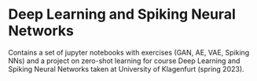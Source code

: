 # Deep Learning and Spiking Neural Networks
Contains a set of jupyter notebooks with exercises (GAN, AE, VAE, Spiking NNs) and a project on zero-shot learning for course Deep Learning and Spiking Neural Networks taken at University of Klagenfurt (spring 2023).
